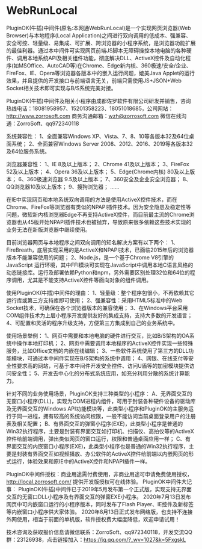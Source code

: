﻿# WebRunLocal
   PluginOK(牛插)中间件(原名:本网通WebRunLocal)是一个实现网页浏览器(Web Browser)与本地程序(Local Application)之间进行双向调用的低成本、强兼容、安全可控、轻量级、易集成、可扩展、跨浏览器的小程序系统，是浏览器功能扩展的最佳利器。通过本中间件可实现网页前端JS脚本无障碍操控本地电脑的各种硬件、调用本地系统API及相关组件功能，彻底解决DLL、ActiveX控件及自动化程序(如MSOffice、AutoCAD等)在Chrome、Edge新内核、360极速/安全/企业、FireFox、IE、Opera等浏览器各版本中的嵌入运行问题，媲美Java Applet的运行效果，并且提供的开发接口与前端语言无关，前端只需使用JS+JSON+Web Socket相关技术即可实现与B/S系统完美对接。

PluginOK(牛插)中间件及相关小程序由成都佐罗软件有限公司研发并销售，咨询热线电话：18081958957、15201358223、18051018685，公司网站：http://www.zorrosoft.com 商务沟通邮箱：wzh@zorrosoft.com 微信在线沟通：ZorroSoft、qq972340118

系统兼容性：
1、全面兼容Windows XP、Vista、7、8、10等各版本32及64位桌面系统；
2、全面兼容Windows Server 2008、2012、2016、2019等各版本32及64位服务系统。

浏览器兼容性：
1、IE 8及以上版本；
2、Chrome 41及以上版本；
3、FireFox 52及以上版本；
4、Opera 36及以上版本；
5、Edge(Chrome内核) 80及以上版本；
6、360极速浏览器 9.5及以上版本；
7、360安全及企业安全浏览器；
8、QQ浏览器10及以上版本；
9、搜狗浏览器；
......

   在IE中实现网页和本地系统双向调用的方法是使用ActiveX控件技术，而在Chrome、FireFox等浏览器有类似的NPAPI插件技术。因为安全隐患及稳定性等问题，微软新内核浏览器Edge不再支持ActiveX控件，而目前最主流的Chrome浏览器也从45版开始NPAPI插件技术也被抛弃，导致原来很多依赖这些技术实现的业务无法在新版浏览器中继续使用。

目前浏览器网页与本地程序之间双向调用的知名解决方案有以下两个：
1、FireBreath，底层实现采用的是ActiveX和NPAPI技术，已面临2015年后的浏览器版本不能兼容使用的问题；
2、Node.js，是一个基于Chrome V8引擎的 JavaScript 运行环境，其中FFI模块可实现在JavaScript中调用本地C语言风格的动态链接库。运行及部署依赖Python和npm，另外需要区别处理32位和64位的程序调用，尤其是不能支持ActiveX控件等面向对象的组件调用。

使用PluginOK(牛插)中间件的理由：
1、轻量级：整个程序包很小，不再依赖其它运行库或第三方支持库即可使用；
2、强兼容性：采用HTML5标准中的Web Socket技术，可确保在各个浏览器版本的兼容使用；
3、在Windows平台采用COM组件技术为上层小程序开发提供友好的集成支持，支持大多数的开发语言；
4、可配置和灵活的程序升级支持，方便第三方集成到自己的业务系统中。

使用场景举例：
1、网页中需要和本地电脑的硬件进行交互，比如B/S架构的OA系统中操作本地打印机；
2、网页中需要调用本地程序的ActiveX控件实现一些特殊服务，比如Office文档的内嵌在线编辑；
3、一些软件系统使用了第三方的DLL功能模块，可通过本中间件实现在B/S架构的系统中调用；
4、网银、在线支付等安全性要求高的网站，可基于本中间件开发安全控件、访问U盾等的加密模块提供访问安全性；
5、开发去中心化的分布式系统应用，如充分利用分散的系统计算能力。

针对不同的业务使用场景，PluginOK支持三种类型的小程序：
A、无界面交互的无窗口小程序(DLL)，实现为COM进程内组件，可用于封装各种硬件设备的驱动库及无界面交互的Windows API功能模块等，此类型小程序和PluginOK的主服务运行于同一进程，拥有较高的系统访问权限，一般不能访问当前桌面登录用户的注册表及相关配置；
B、有界面交互的弹窗小程序(EXE)，此类型小程序是普通的Win32执行程序，主要是封装有界面交互如打印机、扫描仪、高拍仪等的ActiveX控件给前端调用，弹出类似网页的窗口运行，权限和普通桌面应用一样；
C、有界面交互的内嵌窗口小程序(EXE)，此类型小程序也是普通的Win32执行程序，主要是封装有界面交互如视频播放、办公软件的ActiveX控件给前端以内嵌网页的形式运行，体验效果和原IE中的ActiveX控件和NPAPI插件一样。

PluginOK中间件授权：商业用途需付费使用，非商业用途可申请免费使用授权，http://local.zorrosoft.com/ 提供开发版授权可在线体验。
PluginOK中间件大记事：
PluginOK(牛插)中间件已于2019年5月发布第一个正式版，实现支持无界面交互的无窗口DLL小程序及有界面交互的弹窗EXE小程序。
2020年7月13日发布网页中可内嵌窗口运行的小程序版本，同时发布了Flash Player、IE控件及新标签等内嵌窗口小程序供大家体验。
2020年8月13日正式发布网络版，也支持不连接外网使用，相当于前面的单机版，软件授权费大幅度降低，欢迎申请试用！

技术咨询及获取报价信息请微信联系：ZorroSoft、qq972340118，开发交流QQ群：23126938，点击链接加入：https://jq.qq.com/?_wv=1027&k=5FxgskL
